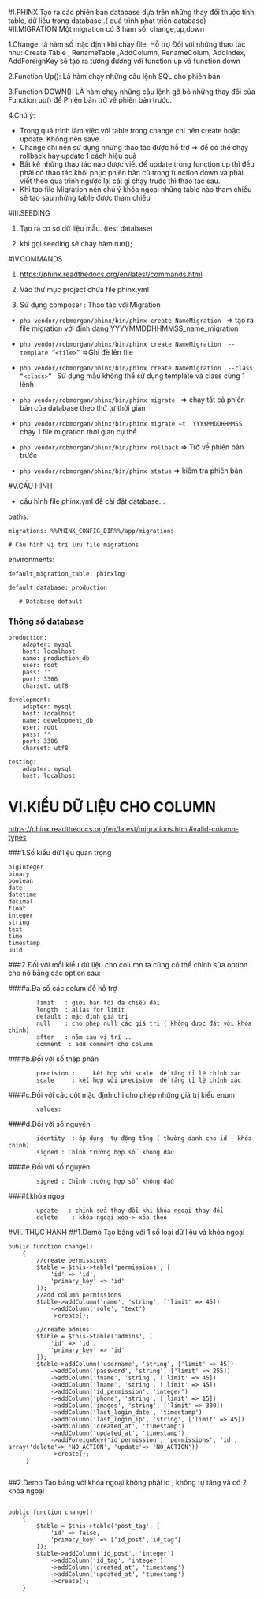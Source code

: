 #I.PHINX
Tạo ra các phiên bản  database dựa trên những thay đổi  thuộc tính, table, dữ liệu trong database..( quá trình phát triển database)
#II.MIGRATION
 Một migration  có 3  hàm số: change,up,down
 
 1.Change: là hàm số mặc định khi chạy file. Hỗ trợ Đối với những thao tác như: Create Table , RenameTable ,AddColumn, RenameColum, AddIndex, AddForeignKey sẽ tạo ra tương đương với function up và function down
 
 2.Function Up(): Là hàm  chạy những  câu lệnh SQL cho phiên bản
 
 3.Function DOWN(): LÀ hàm chạy những câu lệnh gỡ bỏ những thay đổi của Function up() để Phiên bản trở về phiên bản trước.
 
 4.Chú ý:
 -  Trong quá trình làm việc với table trong change chỉ nên create hoặc update. Không nên save.
 -  Change chỉ nên sử dụng những thao tác được hỗ trợ => để có thể chạy rollback hay update 1 cách hiệu quả
 -  Bất kể những  thao tác nào được viết để update trong function up thì đều phải  có thao tác khôi phục phiên bản cũ  trong function down và  phải viết theo qua trình ngược lại   cái gì chạy trước thì  thao tác sau.
 -  Khi tạo  file Migration nên chú ý khóa ngoại  những table nào  tham chiếu  sẽ tạo sau những table được tham chiếu
 
#III.SEEDING
1.	Tạo ra cơ sở dữ liệu mẫu.   (test database)

2. khi gọi seeding sẽ chạy hàm run();

#IV.COMMANDS
1. https://phinx.readthedocs.org/en/latest/commands.html

2.	Vào thư mục project  chứa file phinx.yml

3.  Sử dụng composer : Thao tác  với Migration

-	 ```php vendor/robmorgan/phinx/bin/phinx create NameMigration ``` => tạo ra file migration với định dạng YYYYMMDDHHMMSS_name_migration

-	```	php vendor/robmorgan/phinx/bin/phinx create NameMigration  --template “<file>” ```  =>Ghi đè lên file

-	```php vendor/robmorgan/phinx/bin/phinx create NameMigration  --class “<class>” ```  Sử dụng mẫu
không thể sử dụng template và class cùng 1 lệnh

- ```php vendor/robmorgan/phinx/bin/phinx migrate ```    => chạy tất cả phiên bản của database theo thứ tự thời gian

-	```	php vendor/robmorgan/phinx/bin/phinx migrate –t  YYYYMMDDHHMMSS     ``` chạy 1 file migration  thời gian cụ thể

-	```	php vendor/robmorgan/phinx/bin/phinx rollback ```  => Trở về phiên bản trước

-	```	php vendor/robmorgan/phinx/bin/phinx status ``` => kiểm tra phiên bản

#V.CẤU HÌNH
* cấu hình file phinx.yml để  cài đặt database…

paths:

    migrations: %%PHINX_CONFIG_DIR%%/app/migrations
    
	# Cấu hình vị trí lưu file migrations
	
environments:

    default_migration_table: phinxlog
    
    default_database: production
    
       # Database default	
       
### Thông số database
    production:
        adapter: mysql
        host: localhost
        name: production_db
        user: root
        pass: ''
        port: 3306
        charset: utf8

    development:
        adapter: mysql
        host: localhost
        name: development_db
        user: root
        pass: ''
        port: 3306
        charset: utf8

    testing:
        adapter: mysql
        host: localhost

# VI.KIỂU DỮ LIỆU CHO COLUMN

https://phinx.readthedocs.org/en/latest/migrations.html#valid-column-types

###1.Số kiểu dữ liệu quan trọng 

```
biginteger
binary
boolean
date
datetime
decimal
float
integer
string
text
time
timestamp
uuid

```

###2.Đối với mỗi kiểu dữ liệu cho column ta cũng có thể chỉnh sửa option cho nó bằng các option sau:

####a.Đa số các colum đề hỗ trợ
	
```
		limit	: giới hạn tối đa chiều dài
		length	: alias for limit
		default	: mặc định giá trị 
		null	: cho phép null các giá trị ( không được đặt với khóa chính)
		after	: nằm sau vị trí ..
		comment	 : add comment cho column
```
####b.Đối với số thập phân

```
		precision : 	kết hợp với scale  để tăng tỉ lệ chính xác
		scale	  :	kết hợp với precision  để tăng tỉ lệ chính xác
```

####c.Đối với các cột mặc định chỉ cho phép những giá trị kiểu enum
	
```
		values:
```
####d.Đối với số nguyên

```
		identity  : áp dụng  tự động tăng ( thường danh cho id - khóa chính)
		signed : Chỉnh trường hợp số  không dấu
```
####e.Đối với số nguyên

```
		signed : Chỉnh trường hợp số  không dấu

```
####f.khóa ngoại
	
```
		update   : chỉnh sửa thay đổi khi khóa ngoại thay đổi
		delete	  : khóa ngoại xóa-> xóa theo
```
#VII. THỰC HÀNH
##1.Demo Tạo bảng với 1 số loại dữ liệu và khóa ngoại
```
public function change()
    {
        //create permissions
        $table = $this->table('permissions', [
            'id' => 'id',
            'primary_key' => 'id'
        ]);
        //add column permissions
        $table->addColumn('name', 'string', ['limit' => 45])
            ->addColumn('role', 'text')
            ->create();

        //create admins
        $table = $this->table('admins', [
            'id' => 'id',
            'primary_key' => 'id'
        ]);
        $table->addColumn('username', 'string', ['limit' => 45])
            ->addColumn('password', 'string', ['limit' => 255])
            ->addColumn('fname', 'string', ['limit' => 45])
            ->addColumn('lname', 'string', ['limit' => 45])
            ->addColumn('id_permission', 'integer')
            ->addColumn('phone', 'string', ['limit' => 15])
            ->addColumn('images', 'string', ['limit' => 300])
            ->addColumn('last_login_date', 'timestamp')
            ->addColumn('last_login_ip', 'string', ['limit' => 45])
            ->addColumn('created_at', 'timestamp')
            ->addColumn('updated_at', 'timestamp')
            ->addForeignKey('id_permission', 'permissions', 'id', array('delete'=> 'NO_ACTION', 'update'=> 'NO_ACTION'))
            ->create();
     }
	
```
##2.Demo Tạo bảng với khóa ngoại không phải id , không tự tăng và có 2 khóa ngoại

```

public function change()
    {
        $table = $this->table('post_tag', [
            'id' => false,
            'primary_key' => ['id_post','id_tag']
        ]);
        $table->addColumn('id_post', 'integer')
            ->addColumn('id_tag', 'integer')
            ->addColumn('created_at', 'timestamp')
            ->addColumn('updated_at', 'timestamp')
            ->create();
    }
    
```

